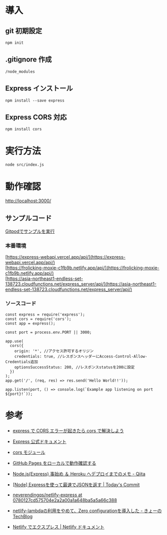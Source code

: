 # 導入

## git 初期設定

```
npm init
```

## .gitignore 作成

```
/node_modules
```

## Express インストール

```
npm install --save express
```

## Express CORS 対応

```
npm install cors
```

# 実行方法

```
node src/index.js
```

# 動作確認

[http://localhost:3000/](http://localhost:3000/)

## サンプルコード

<a title="Gitpod" href="https://gitpod.io/#https://github.com/cti1650/express_webapi" rel="nofollow noreferrer noopener" target="_blank" class="btn btn-primary">Gitpodでサンプルを実行</a>

### 本番環境

[https://express-webapi.vercel.app/api/](https://express-webapi.vercel.app/api/)  
[https://frolicking-moxie-c1fb9b.netlify.app/api/](https://frolicking-moxie-c1fb9b.netlify.app/api/)  
[https://asia-northeast1-endless-set-138723.cloudfunctions.net/express_server/api/](https://asia-northeast1-endless-set-138723.cloudfunctions.net/express_server/api/)  

### ソースコード

```
const express = require('express');
const cors = require('cors');
const app = express();

const port = process.env.PORT || 3000;

app.use(
  cors({
    origin: '*', //アクセス許可するオリジン
    credentials: true, //レスポンスヘッダーにAccess-Control-Allow-Credentials追加
    optionsSuccessStatus: 200, //レスポンスstatusを200に設定
  })
);
app.get('/', (req, res) => res.send('Hello World!!'));

app.listen(port, () => console.log(`Example app listening on port ${port}!`));
```

# 参考

- [express で CORS エラーが起きたら cors で解決しよう](https://zenn.dev/luvmini511/articles/d8b2322e95ff40)

- [Express 公式ドキュメント](https://expressjs.com/)

- [cors モジュール](https://www.npmjs.com/package/cors)

- [GitHub Pages をローカルで動作確認する](https://zenn.dev/snowcait/articles/9420b3ef2a5edcea2a07)

- [Node.js(Express) 事始め ＆ Heroku へデプロイまでのメモ - Qiita](https://qiita.com/hkusu/items/e46de8c446840c50aefe)

- [[Node] Expressを使って最速でJSONを返す | Today's Commit](https://t-kojima.github.io/2018/11/02/0047-helloworld-express-with-json/)

- [neverendingqs/netlify-express at 0780127cd575704e2a2a00a1a648ba5a5a66c388](https://github.com/neverendingqs/netlify-express/tree/0780127cd575704e2a2a00a1a648ba5a5a66c388)  

- [netlify-lambdaの利用をやめて、Zero configurationを導入した - きょーのTechBlog](https://gatolynx.tokyo/geek/netlify-lambda-unistall/)  

- [Netlify でエクスプレス | Netlify ドキュメント](https://docs.netlify.com/integrations/frameworks/express/)  
